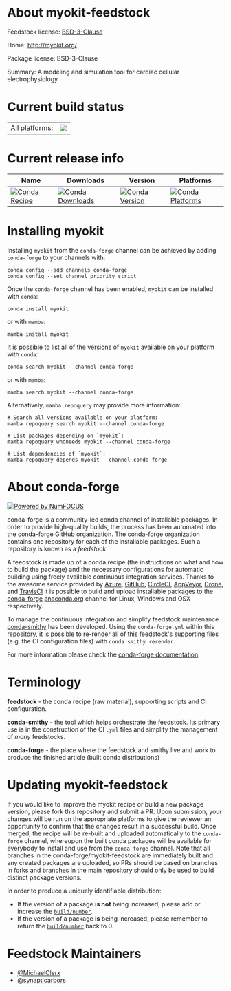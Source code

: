 About myokit-feedstock
======================

Feedstock license: [BSD-3-Clause](https://github.com/conda-forge/myokit-feedstock/blob/main/LICENSE.txt)

Home: http://myokit.org/

Package license: BSD-3-Clause

Summary: A modeling and simulation tool for cardiac cellular electrophysiology

Current build status
====================


<table><tr><td>All platforms:</td>
    <td>
      <a href="https://dev.azure.com/conda-forge/feedstock-builds/_build/latest?definitionId=25303&branchName=main">
        <img src="https://dev.azure.com/conda-forge/feedstock-builds/_apis/build/status/myokit-feedstock?branchName=main">
      </a>
    </td>
  </tr>
</table>

Current release info
====================

| Name | Downloads | Version | Platforms |
| --- | --- | --- | --- |
| [![Conda Recipe](https://img.shields.io/badge/recipe-myokit-green.svg)](https://anaconda.org/conda-forge/myokit) | [![Conda Downloads](https://img.shields.io/conda/dn/conda-forge/myokit.svg)](https://anaconda.org/conda-forge/myokit) | [![Conda Version](https://img.shields.io/conda/vn/conda-forge/myokit.svg)](https://anaconda.org/conda-forge/myokit) | [![Conda Platforms](https://img.shields.io/conda/pn/conda-forge/myokit.svg)](https://anaconda.org/conda-forge/myokit) |

Installing myokit
=================

Installing `myokit` from the `conda-forge` channel can be achieved by adding `conda-forge` to your channels with:

```
conda config --add channels conda-forge
conda config --set channel_priority strict
```

Once the `conda-forge` channel has been enabled, `myokit` can be installed with `conda`:

```
conda install myokit
```

or with `mamba`:

```
mamba install myokit
```

It is possible to list all of the versions of `myokit` available on your platform with `conda`:

```
conda search myokit --channel conda-forge
```

or with `mamba`:

```
mamba search myokit --channel conda-forge
```

Alternatively, `mamba repoquery` may provide more information:

```
# Search all versions available on your platform:
mamba repoquery search myokit --channel conda-forge

# List packages depending on `myokit`:
mamba repoquery whoneeds myokit --channel conda-forge

# List dependencies of `myokit`:
mamba repoquery depends myokit --channel conda-forge
```


About conda-forge
=================

[![Powered by
NumFOCUS](https://img.shields.io/badge/powered%20by-NumFOCUS-orange.svg?style=flat&colorA=E1523D&colorB=007D8A)](https://numfocus.org)

conda-forge is a community-led conda channel of installable packages.
In order to provide high-quality builds, the process has been automated into the
conda-forge GitHub organization. The conda-forge organization contains one repository
for each of the installable packages. Such a repository is known as a *feedstock*.

A feedstock is made up of a conda recipe (the instructions on what and how to build
the package) and the necessary configurations for automatic building using freely
available continuous integration services. Thanks to the awesome service provided by
[Azure](https://azure.microsoft.com/en-us/services/devops/), [GitHub](https://github.com/),
[CircleCI](https://circleci.com/), [AppVeyor](https://www.appveyor.com/),
[Drone](https://cloud.drone.io/welcome), and [TravisCI](https://travis-ci.com/)
it is possible to build and upload installable packages to the
[conda-forge](https://anaconda.org/conda-forge) [anaconda.org](https://anaconda.org/)
channel for Linux, Windows and OSX respectively.

To manage the continuous integration and simplify feedstock maintenance
[conda-smithy](https://github.com/conda-forge/conda-smithy) has been developed.
Using the ``conda-forge.yml`` within this repository, it is possible to re-render all of
this feedstock's supporting files (e.g. the CI configuration files) with ``conda smithy rerender``.

For more information please check the [conda-forge documentation](https://conda-forge.org/docs/).

Terminology
===========

**feedstock** - the conda recipe (raw material), supporting scripts and CI configuration.

**conda-smithy** - the tool which helps orchestrate the feedstock.
                   Its primary use is in the construction of the CI ``.yml`` files
                   and simplify the management of *many* feedstocks.

**conda-forge** - the place where the feedstock and smithy live and work to
                  produce the finished article (built conda distributions)


Updating myokit-feedstock
=========================

If you would like to improve the myokit recipe or build a new
package version, please fork this repository and submit a PR. Upon submission,
your changes will be run on the appropriate platforms to give the reviewer an
opportunity to confirm that the changes result in a successful build. Once
merged, the recipe will be re-built and uploaded automatically to the
`conda-forge` channel, whereupon the built conda packages will be available for
everybody to install and use from the `conda-forge` channel.
Note that all branches in the conda-forge/myokit-feedstock are
immediately built and any created packages are uploaded, so PRs should be based
on branches in forks and branches in the main repository should only be used to
build distinct package versions.

In order to produce a uniquely identifiable distribution:
 * If the version of a package **is not** being increased, please add or increase
   the [``build/number``](https://docs.conda.io/projects/conda-build/en/latest/resources/define-metadata.html#build-number-and-string).
 * If the version of a package **is** being increased, please remember to return
   the [``build/number``](https://docs.conda.io/projects/conda-build/en/latest/resources/define-metadata.html#build-number-and-string)
   back to 0.

Feedstock Maintainers
=====================

* [@MichaelClerx](https://github.com/MichaelClerx/)
* [@synapticarbors](https://github.com/synapticarbors/)

